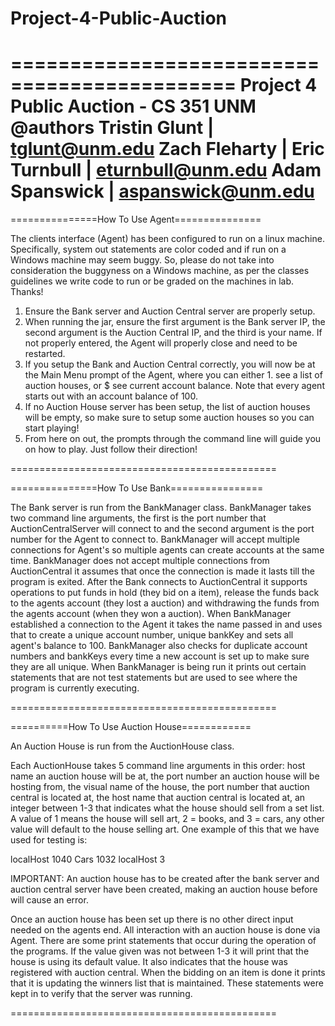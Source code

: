 # Project-4-Public-Auction

 =============================================
 Project 4 Public Auction - CS 351 UNM
 @authors Tristin Glunt   | tglunt@unm.edu
           Zach Fleharty  |
           Eric Turnbull  | eturnbull@unm.edu
           Adam Spanswick | aspanswick@unm.edu
=============================================

===============How To Use Agent===============

The clients interface (Agent) has been configured to run on a linux machine. Specifically, system out statements
are color coded and if run on a Windows machine may seem buggy. So, please do not take into consideration the buggyness
on a Windows machine, as per the classes guidelines we write code to run or be graded on the machines in lab. Thanks!

1. Ensure the Bank server and Auction Central server are properly setup.
2. When running the jar, ensure the first argument is the Bank server IP, the second argument is the Auction Central
IP, and the third is your name. If not properly entered, the Agent will properly close and need to be restarted.
3. If you setup the Bank and Auction Central correctly, you will now be at the Main Menu prompt of the Agent, where you
can either 1. see a list of auction houses, or $ see current account balance. Note that every agent starts out with an
account balance of 100.
4. If no Auction House server has been setup, the list of auction houses will be empty, so make sure to setup
some auction houses so you can start playing!
5. From here on out, the prompts through the command line will guide you on how to play. Just follow their direction!

==============================================

===============How To Use Bank================

The Bank server is run from the BankManager class. BankManager takes two command line arguments, the first is the port number
that AuctionCentralServer will connect to and the second argument is the port number for the Agent to connect to. BankManager
will accept multiple connections for Agent's so multiple agents can create accounts at the same time. BankManager does not accept
multiple connections from AuctionCentral it assumes that once the connection is made it lasts till the program is exited. After the
Bank connects to AuctionCentral it supports operations to put funds in hold (they bid on a item), release the funds back to the
agents account (they lost a auction) and withdrawing the funds from the agents account (when they won a auction). When BankManager
established a connection to the Agent it takes the name passed in and uses that to create a unique account number, unique bankKey
and sets all agent's balance to 100. BankManager also checks for duplicate account numbers and bankKeys every time a new account is
set up to make sure they are all unique. When BankManager is being run it prints out certain statements that are not test statements
but are used to see where the program is currently executing.

==============================================

==========How To Use Auction House============

An Auction House is run from the AuctionHouse class.

Each AuctionHouse takes 5 command line arguments in this order: host name an auction house will be at, the port number
an auction house will be hosting from, the visual name of the house, the port number that auction central is located at,
the host name that auction central is located at, an integer between 1-3 that indicates what the house should sell from
a set list. A value of 1 means the house will sell art, 2 = books, and 3 = cars, any other value will default to the
house selling art. One example of this that we have used for testing is:

localHost 1040 Cars 1032 localHost 3

IMPORTANT: An auction house has to be created after the bank server and auction central server have been created, making
an auction house before will cause an error.

Once an auction house has been set up there is no other direct input needed on the agents end. All interaction with an
auction house is done via Agent. There are some print statements that occur during the operation of the programs. If
the value given was not between 1-3 it will print that the house is using its default value. It also indicates that the
house was registered with auction central. When the bidding on an item is done it prints that it is updating the
winners list that is maintained. These statements were kept in to verify that the server was running.

==============================================

